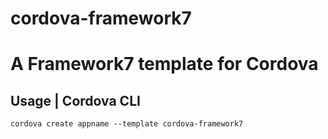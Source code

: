 # cordova-framework7
A Framework7 template for Cordova
=
Usage | Cordova CLI
-
`cordova create appname --template cordova-framework7`

